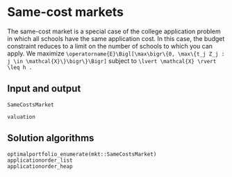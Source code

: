 # Same-cost markets

The same-cost market is a special case of the college application problem in which all schools have the same application cost. In this case, the budget constraint reduces to a limit on the number of schools to which you can apply. We maximize
``\operatorname{E}\Bigl[\max\bigr\{0, \max\{t_j Z_j : j \in \mathcal{X}\}\bigr\}\Bigr]``
subject to
``\lvert \mathcal{X} \rvert \leq h .``


## Input and output

```@docs
SameCostsMarket

valuation
```

## Solution algorithms

```@docs
optimalportfolio_enumerate(mkt::SameCostsMarket)
applicationorder_list
applicationorder_heap
```